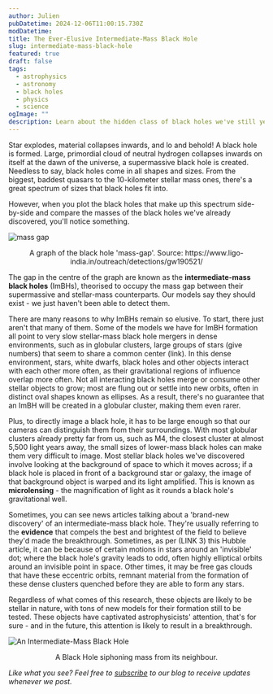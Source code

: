 ```yaml
---
author: Julien
pubDatetime: 2024-12-06T11:00:15.730Z
modDatetime:
title: The Ever-Elusive Intermediate-Mass Black Hole
slug: intermediate-mass-black-hole
featured: true
draft: false
tags:
  - astrophysics
  - astronomy
  - black holes
  - physics
  - science
ogImage: ""
description: Learn about the hidden class of black holes we've still yet to find definitive proof for!
---
```


Star explodes, material collapses inwards, and lo and behold! A black hole is formed. Large, primordial cloud of neutral hydrogen collapses inwards on itself at the dawn of the universe, a supermassive black hole is created. Needless to say, black holes come in all shapes and sizes. From the biggest, baddest quasars to the 10-kilometer stellar mass ones, there's a great spectrum of sizes that black holes fit into.

However, when you plot the black holes that make up this spectrum side-by-side and compare the masses of the black holes we've already discovered, you'll notice something.

![mass gap](/blog-images/mass-gap-proof.png)

<figcaption style="text-align:center">A graph of the black hole 'mass-gap'. Source: https://www.ligo-india.in/outreach/detections/gw190521/</figcaption>

The gap in the centre of the graph are known as the **intermediate-mass black holes** (ImBHs), theorised to occupy the mass gap between their supermassive and stellar-mass counterparts. Our models say they should exist - we just haven't been able to detect them.

There are many reasons to why ImBHs remain so elusive. To start, there just aren't that many of them. Some of the models we have for ImBH formation all point to very slow stellar-mass black hole mergers in dense environments, such as in globular clusters, large groups of stars (give numbers) that seem to share a common center (link). In this dense environment, stars, white dwarfs, black holes and other objects interact with each other more often, as their gravitational regions of influence overlap more often. Not all interacting black holes merge or consume other stellar objects to grow; most are flung out or settle into new orbits, often in distinct oval shapes known as ellipses. As a result, there's no guarantee that an ImBH will be created in a globular cluster, making them even rarer.

Plus, to directly image a black hole, it has to be large enough so that our cameras can distinguish them from their surroundings. With most globular clusters already pretty far from us, such as M4, the closest cluster at almost 5,500 light years away, the small sizes of lower-mass black holes can make them very difficult to image. Most stellar black holes we've discovered involve looking at the background of space to which it moves across; if a black hole is placed in front of a background star or galaxy, the image of that background object is warped and its light amplified. This is known as **microlensing** - the magnification of light as it rounds a black hole's gravitational well.

Sometimes, you can see news articles talking about a 'brand-new discovery' of an intermediate-mass black hole. They're usually referring to the **evidence** that compels the best and brightest of the field to believe they'd made the breakthrough. Sometimes, as per (LINK 3) this Hubble article, it can be because of certain motions in stars around an 'invisible' dot; where the black hole's gravity leads to odd, often highly elliptical orbits around an invisible point in space. Other times, it may be free gas clouds that have these eccentric orbits, remnant material from the formation of these dense clusters quenched before they are able to form any stars.

Regardless of what comes of this research, these objects are likely to be stellar in nature, with tons of new models for their formation still to be tested. These objects have captivated astrophysicists' attention, that's for sure - and in the future, this attention is likely to result in a breakthrough.

![An Intermediate-Mass Black Hole](/blog-images/imbh.webp)

<figcaption style="text-align:center">A Black Hole siphoning mass from its neighbour.</figcaption>

_Like what you see? Feel free to [subscribe](https://thespacer-blog.com/subscribe/) to our blog to receive updates whenever we post._
